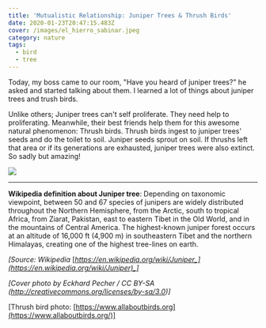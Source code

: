 ```yaml
---
title: 'Mutualistic Relationship: Juniper Trees & Thrush Birds'
date: 2020-01-23T20:47:15.483Z
cover: /images/el_hierro_sabinar.jpeg
category: nature
tags:
  - bird
  - tree
---
```

Today, my boss came to our room, "Have you heard of juniper trees?" he asked and started talking about them. I learned a lot of things about juniper trees and trush birds.

Unlike others; Juniper trees can't self proliferate. They need help to proliferating. Meanwhile, their best friends help them for this awesome natural phenomenon: Thrush birds. Thrush birds ingest to juniper trees' seeds and do the toilet to soil. Juniper seeds sprout on soil. If thrushs left that area or if its generations are exhausted, juniper trees were also extinct. So sadly but amazing!

![](/images/thrush-bird.jpg)

- - -

**Wikipedia definition about Juniper tree**: Depending on taxonomic viewpoint, between 50 and 67 species of junipers are widely distributed throughout the Northern Hemisphere, from the Arctic, south to tropical Africa, from Ziarat, Pakistan, east to eastern Tibet in the Old World, and in the mountains of Central America. The highest-known juniper forest occurs at an altitude of 16,000 ft (4,900 m) in southeastern Tibet and the northern Himalayas, creating one of the highest tree-lines on earth.

_[Source: Wikipedia_ [_https://en.wikipedia.org/wiki/Juniper_](https://en.wikipedia.org/wiki/Juniper)_]_

_\[Cover photo by Eckhard Pecher / CC BY-SA (http://creativecommons.org/licenses/by-sa/3.0)]_ 

[Thrush bird photo: [https://www.allaboutbirds.org](https://www.allaboutbirds.org/)]
